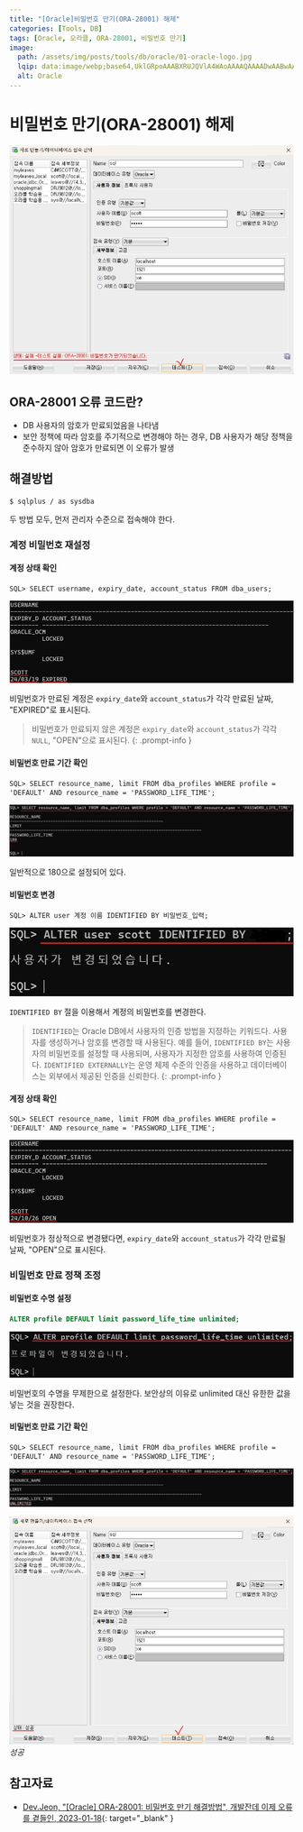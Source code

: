 ```yaml
---
title: "[Oracle]비밀번호 만기(ORA-28001) 해제"
categories: [Tools, DB]
tags: [Oracle, 오라클, ORA-28001, 비밀번호 만기]
image:
  path: /assets/img/posts/tools/db/oracle/01-oracle-logo.jpg
  lqip: data:image/webp;base64,UklGRpoAAABXRUJQVlA4WAoAAAAQAAAADwAABwAAQUxQSDIAAAARL0AmbZurmr57yyIiqE8oiG0bejIYEQTgqiDA9vqnsUSI6H+oAERp2HZ65qP/VIAWAFZQOCBCAAAA8AEAnQEqEAAIAAVAfCWkAALp8sF8rgRgAP7o9FDvMCkMde9PK7euH5M1m6VWoDXf2FkP3BqV0ZYbO6NA/VFIAAAA
  alt: Oracle
---
```


# 비밀번호 만기(ORA-28001) 해제

![01-ora-28001](/assets/img/posts/tools/db/oracle/turn-off-password-expiration/01-ora-28001.jpg)

## ORA-28001 오류 코드란?

- DB 사용자의 암호가 만료되었음을 나타냄
- 보안 정책에 따라 암호를 주기적으로 변경해야 하는 경우, DB 사용자가 해당 정책을 준수하지 않아 암호가 만료되면 이 오류가 발생

## 해결방법

```console
$ sqlplus / as sysdba
```

두 방법 모두, 먼저 관리자 수준으로 접속해야 한다.

### 계정 비밀번호 재설정

#### 계정 상태 확인

```console
SQL> SELECT username, expiry_date, account_status FROM dba_users;
```

![02-check-account-status(1)](/assets/img/posts/tools/db/oracle/turn-off-password-expiration/02-check-account-status(1).jpg)

비밀번호가 만료된 계정은 `expiry_date`와 `account_status`가 각각 만료된 날짜, "EXPIRED"로 표시된다.

> 비밀번호가 만료되지 않은 계정은 `expiry_date`와 `account_status`가 각각 `NULL`, "OPEN"으로 표시된다.
{: .prompt-info }

#### 비밀번호 만료 기간 확인

```console
SQL> SELECT resource_name, limit FROM dba_profiles WHERE profile = 'DEFAULT' AND resource_name = 'PASSWORD_LIFE_TIME';
```

![03-check-password-life-time(1)](/assets/img/posts/tools/db/oracle/turn-off-password-expiration/03-check-password-life-time(1).jpg)

일반적으로 180으로 설정되어 있다.

#### 비밀번호 변경

```console
SQL> ALTER user 계정 이름 IDENTIFIED BY 비밀번호_입력;
```

![04-change-password](/assets/img/posts/tools/db/oracle/turn-off-password-expiration/04-change-password.jpg)

`IDENTIFIED BY` 절을 이용해서 계정의 비밀번호를 변경한다.

> `IDENTIFIED`는 Oracle DB에서 사용자의 인증 방법을 지정하는 키워드다. 사용자를 생성하거나 암호를 변경할 때 사용된다. 예를 들어, `IDENTIFIED BY`는 사용자의 비밀번호를 설정할 때 사용되며, 사용자가 지정한 암호를 사용하여 인증된다. `IDENTIFIED EXTERNALLY`는 운영 체제 수준의 인증을 사용하고 데이터베이스는 외부에서 제공된 인증을 신뢰한다.
{: .prompt-info }

#### 계정 상태 확인

```console
SQL> SELECT resource_name, limit FROM dba_profiles WHERE profile = 'DEFAULT' AND resource_name = 'PASSWORD_LIFE_TIME';
```

![05-check-account-status(2)](/assets/img/posts/tools/db/oracle/turn-off-password-expiration/05-check-account-status(2).jpg)

비밀번호가 정상적으로 변경됐다면, `expiry_date`와 `account_status`가 각각 만료될 날짜, "OPEN"으로 표시된다.

### 비밀번호 만료 정책 조정

#### 비밀번호 수명 설정

```sql
ALTER profile DEFAULT limit password_life_time unlimited;
```

![06-change-password-life-time](/assets/img/posts/tools/db/oracle/turn-off-password-expiration/06-change-password-life-time.jpg)

비밀번호의 수명을 무제한으로 설정한다. 보안상의 이유로 unlimited 대신 유한한 값을 넣는 것을 권장한다.

#### 비밀번호 만료 기간 확인

```console
SQL> SELECT resource_name, limit FROM dba_profiles WHERE profile = 'DEFAULT' AND resource_name = 'PASSWORD_LIFE_TIME';
```

![07-check-password-life-time(2)](/assets/img/posts/tools/db/oracle/turn-off-password-expiration/07-check-password-life-time(2).jpg)

![08-succeed-test.jpg](/assets/img/posts/tools/db/oracle/turn-off-password-expiration/08-succeed-test.jpg)
*성공*

## 참고자료

- [Dev.Jeon, "[Oracle] ORA-28001: 비밀번호 만기 해결방법", 개발잔데 이제 오류를 곁들인, 2023-01-18](https://devjeon.tistory.com/10){: target="_blank" }